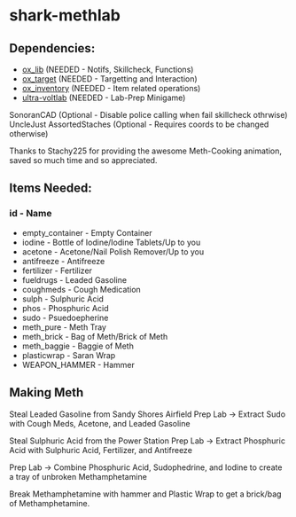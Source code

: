 # shark-methlab

## Dependencies:
- [ox_lib](https://github.com/overextended/ox_lib) (NEEDED - Notifs, Skillcheck, Functions)
- [ox_target](https://github.com/overextended/ox_target) (NEEDED - Targetting and Interaction)
- [ox_inventory](https://github.com/overextended/ox_inventory) (NEEDED - Item related operations)
- [ultra-voltlab](https://github.com/ultrahacx/ultra-voltlab) (NEEDED - Lab-Prep Minigame)

SonoranCAD (Optional - Disable police calling when fail skillcheck  othrwise)
UncleJust AssortedStaches (Optional - Requires coords to be changed otherwise)

Thanks to Stachy225 for providing the awesome Meth-Cooking animation, saved so much time and so appreciated.
## Items Needed:

### id - Name
* empty_container - Empty Container
* iodine - Bottle of Iodine/Iodine Tablets/Up to you
* acetone - Acetone/Nail Polish Remover/Up to you
* antifreeze - Antifreeze
* fertilizer - Fertilizer
* fueldrugs - Leaded Gasoline
* coughmeds - Cough Medication
* sulph - Sulphuric Acid
* phos - Phosphuric Acid
* sudo - Psuedoepherine
* meth_pure - Meth Tray
* meth_brick - Bag of Meth/Brick of Meth
* meth_baggie - Baggie of Meth
* plasticwrap - Saran Wrap
* WEAPON_HAMMER - Hammer

## Making Meth

Steal Leaded Gasoline from Sandy Shores Airfield
Prep Lab -> Extract Sudo with Cough Meds, Acetone, and Leaded Gasoline

Steal Sulphuric Acid from the Power Station
Prep Lab -> Extract Phosphuric Acid with Sulphuric Acid, Fertilizer, and Antifreeze

Prep Lab -> Combine Phosphuric Acid, Sudophedrine, and Iodine to create a tray of unbroken Methamphetamine

Break Methamphetamine with hammer and Plastic Wrap to get a brick/bag of Methamphetamine.
